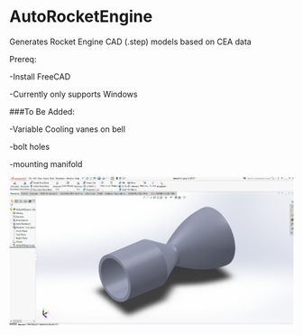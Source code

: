 # AutoRocketEngine
Generates Rocket Engine CAD (.step) models based on CEA data

Prereq:

  -Install FreeCAD
  
  -Currently only supports Windows

  
 ###To Be Added:
 
   -Variable Cooling vanes on bell
   
   -bolt holes
   
   -mounting manifold

<img src = https://github.com/jsmartini/AutoRocketEngine/blob/master/rerender1.PNG></img>
